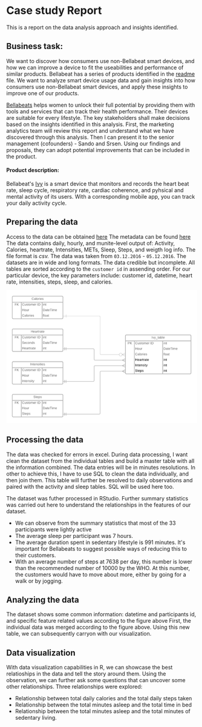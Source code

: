 # Case study Report
This is a report on the data analysis approach and insights identified.

## Business task:
We want to discover how consumers use non-Bellabeat smart devices, and how we can improve a device to fit the useabilities and performance of similar products.
Bellabeat has a series of products identified in the [readme](https://github.com/AntonAIG/google_da_capstone/blob/main/README.md) file. We want to analyze smart device usage data and gain insights into how consumers use non-Bellabeat smart devices, and apply these insights to improve one of our products.

[Bellabeats](https://bellabeat.com/about/) helps women to unlock their full potential by providing them with tools and services that can track their health performance. Their devices are suitable for every lifestyle.
The key stakeholders shall make decisions based on the insights identified in this analysis.
First, the marketing analytics team will review this report and understand what we have discovered through this analysis. Then I can present it to the senior management (cofounders) - Sando and Srsen. Using our findings and proposals, they can adopt potential improvements that can be included in the product.

#### Product description:
Bellabeat's [Ivy](https://bellabeat.com/ivy/) is a smart device that monitors and records the heart beat rate, sleep cycle, respiratory rate, cardiac coherence, and pyhsical and mental activity of its users. With a corresponding mobile app, you can track your daily activity cycle.

## Preparing the data
Access to the data can be obtained [here](https://github.com/AntonAIG/google_da_capstone/blob/main/datasets/prepare_readme.md)
The metadata can be found [here](https://www.fitabase.com/media/1930/fitabasedatadictionary102320.pdf)
The data contains daily, hourly, and munite-level output of: Activity, Calories, heartrate, Intensities, METs, Sleep, Steps, and weigth log info.
The file format is *csv.* The data was taken from `03.12.2016` - `05.12.2016`. The datasets are in wide and long formats.
The data credible but incomplete. All tables are sorted according to the `customer id` in assending order. For our particular device, the key parameters include: customer id, datetime, heart rate, intensities, steps, sleep, and calories.

![datamodel](https://github.com/AntonAIG/google_da_capstone/blob/main/bellabeat_datamodel.png)

## Processing the data
The data was checked for errors in excel.
During data processing, I want clean the dataset from the individual tables and build a master table with all the information combined. The data entries will be in minutes resolutions. In other to achieve this, I have to use SQL to clean the data individually, and then join them.
This table will further be resolved to daily observations and paired with the activity and sleep tables. SQL will be used here too.

The dataset was futher processed in RStudio. Further summary statistics was carried out here to understand the relationships in the features of our dataset.
* We can observe from the summary statistics that most of the 33 participants were lightly active
* The average sleep per participant was 7 hours.
* The average duration spent in sedentary lifestyle is 991 minutes. It's important for Bellabeats to suggest possible ways of reducing this to their customers.
* With an average number of steps at 7638 per day, this number is lower than the recommended number of 10000 by the WHO. At this number, the customers would have to move about more, either by going for a walk or by jogging.

## Analyzing the data

The dataset shows some common information: datetime and participants id, and specific feature related values according to the figure above
First, the individual data was merged according to the figure above. Using this new table, we can subsequently carryon with our visualization.

## Data visualization

With data visualization capabilities in R, we can showcase the best relatioships in the data and tell the story around them. Using the observation, we can further ask some questions that can uncover some other relationships. Three relationships were explored:
* Relationship between total daily calories and the total daily steps taken
* Relationship between the total minutes asleep and the total time in bed
* Relationship between the total minutes asleep and the total minutes of sedentary living.

